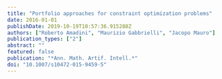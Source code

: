 ```yaml
---
title: "Portfolio approaches for constraint optimization problems"
date: 2016-01-01
publishDate: 2019-10-19T10:57:36.915288Z
authors: ["Roberto Amadini", "Maurizio Gabbrielli", "Jacopo Mauro"]
publication_types: ["2"]
abstract: ""
featured: false
publication: "*Ann. Math. Artif. Intell.*"
doi: "10.1007/s10472-015-9459-5"
---
```



